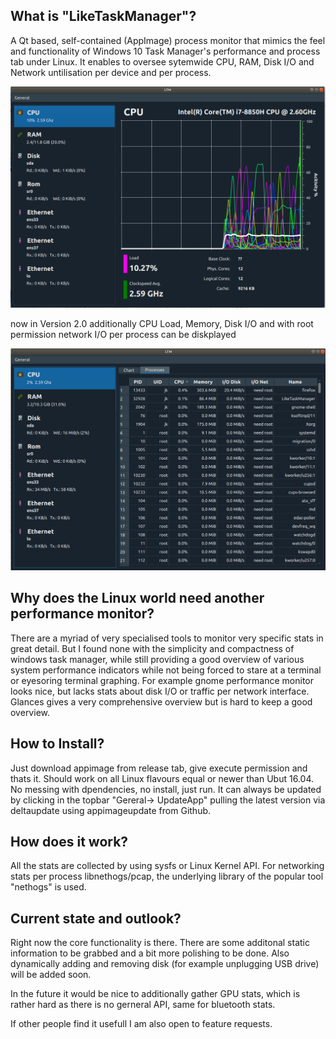 ## What is "LikeTaskManager"?
A Qt based, self-contained (AppImage) process monitor that mimics the feel 
and functionality of Windows 10 Task Manager's performance and process tab under Linux.
It enables to oversee sytemwide CPU, RAM, Disk I/O and Network untilisation per device and per process.

![Alt text](ltm2.PNG?raw=true "UI Preview")

now in Version 2.0 additionally CPU Load, Memory, Disk I/O and with root permission network I/O per process can be diskplayed

![Alt text](ltm3.PNG?raw=true "UI Process list Preview")


## Why does the Linux world need another performance monitor? 

There are a myriad of very specialised tools to monitor very specific stats in great detail. But I found none
with the simplicity and compactness of windows task manager, while still providing a good overview of various system
performance indicators while not being forced to stare at a terminal or eyesoring terminal graphing. 
For example gnome performance monitor looks nice, but lacks stats about disk I/O or traffic per network interface. Glances 
gives a very comprehensive overview but is hard to keep a good overview.


## How to Install?  

Just download appimage from release tab, give execute permission and thats it. Should work on all Linux flavours equal or newer than 
Ubut 16.04. No messing with dpendencies, no install, just run.
It can always be updated by clicking in the topbar "Gereral-> UpdateApp" pulling the latest version via deltaupdate using appimageupdate from Github.


## How does it work?
All the stats are collected by using sysfs or Linux Kernel API. For networking stats per process  libnethogs/pcap, the underlying library of the popular tool "nethogs" is used. 


## Current state and outlook?  
Right now the core functionality is there. 
There are some additonal static information to be grabbed and a bit more polishing to be done. 
Also dynamically adding and removing disk (for example unplugging USB drive) will be added soon.


In the future it would be nice to additionally gather GPU stats, which is rather hard as there is no gerneral API, same for bluetooth stats. 

If other people find it usefull I am also open to feature requests.

